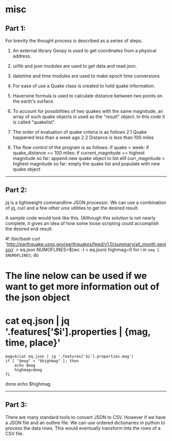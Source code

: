 # misc
## Part 1:

For brevity the thought process is described as a series of steps.

1. An external library Geopy is used to get coordinates from a physical address.
2. urllib and json modules are used to get data and read json.
3. datetime and time modules are used to make epoch time conversions
3. For ease of use a Quake class is created to hold quake information.
4. Haversine formula is used to calculate distance between two points on the earth's surface.

1. To account for possibilities of two quakes with the same magnitude, an array of such quake objects is used as the "result" object. In this code it is called "quakelist".
2. The order of evaluation of quake criteria is as follows
   2.1 Quake happened less than a week ago
   2.2 Distance is less than 100 miles
3. The flow control of the program is as follows:
   If quake < week:
      if quake_distance <= 100 miles:
         if current_magnitude == highest magnitude so far:
            append new quake object to list
         elif curr_magnitude > highest magnitude so far:
            empty the quake list and populate with new quake object

_____________________________________________________________________________________________________________________

## Part 2:

jq is a lightweight commandline JSON processor.
We can use a combination of jq, curl and a few other unix utilities to get the desired result.

A sample code would look like this. (Although this solution is not nearly complete, it gives an idea of how some loose scripting could accomplish the desired end result.

\#! /bin/bash
curl 'http://earthquake.usgs.gov/earthquakes/feed/v1.0/summary/all_month.geojson' > eq.json
NUMOFLINES=$(wc -l < eq.json)
highmag=0
for i in `seq 1 $NUMOFLINES`; do
   # The line nelow can be used if we want to get more information out of the json object
   # cat eq.json | jq '.features['$i'].properties | {mag, time, place}'
    mag=$(cat eq.json | jq '.features['$i'].properties.mag')
    if [ "$mag" > "$highmag" ]; then
        echo $mag
        highmag=$mag
    fi
done
echo $highmag
_____________________________________________________________________________________________________________________

## Part 3:

There are many standard tools to convert JSON to CSV. 
However if we have a JSON file and an outline file. We can use ordered dictionaries in python to process the data rows. This would eventually transform into the rows of a CSV file.
